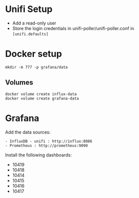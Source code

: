 # Unifi Setup

* Add a read-only user
* Store the login credentials in unifi-poller/unifi-poller.conf in `[unifi.defaults]`

# Docker setup

    mkdir -m 777 -p grafana/data

## Volumes

    docker volume create influx-data
    docker volume create grafana-data

# Grafana

Add the data sources:

    - InfluxDB - unifi : http://influx:8086
    - Prometheus : http://prometheus:9090

Install the following dashboards:

* 10419
* 10418
* 10414
* 10415
* 10416
* 10417
